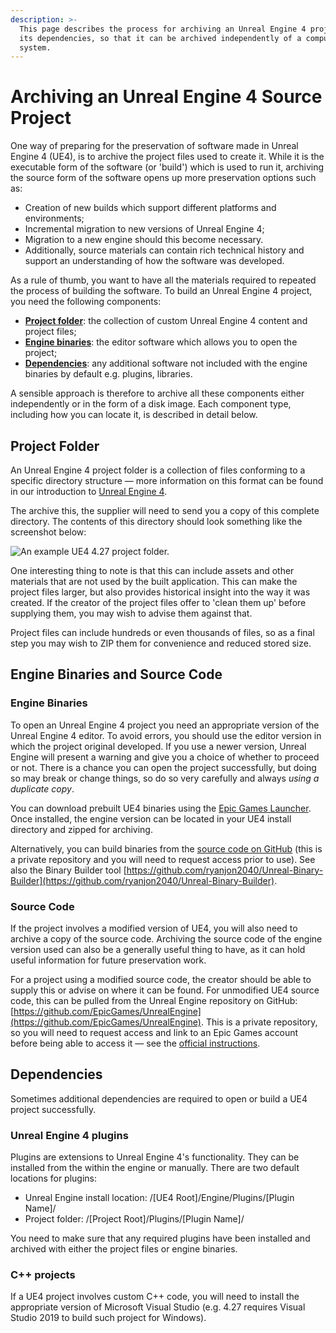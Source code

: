 ```yaml
---
description: >-
  This page describes the process for archiving an Unreal Engine 4 project and
  its dependencies, so that it can be archived independently of a computer
  system.
---
```


# Archiving an Unreal Engine 4 Source Project

One way of preparing for the preservation of software made in Unreal Engine 4 (UE4), is to archive the project files used to create it. While it is the executable form of the software (or 'build') which is used to run it, archiving the source form of the software opens up more preservation options such as:

* Creation of new builds which support different platforms and environments;
* Incremental migration to new versions of Unreal Engine 4;
* Migration to a new engine should this become necessary.
* Additionally, source materials can contain rich technical history and support an understanding of how the software was developed.&#x20;

As a rule of thumb, you want to have all the materials required to repeated the process of building the software. To build an Unreal Engine 4 project, you need the following components:

* [**Project folder**](archiving-an-unreal-engine-4-source-project.md#project-folder): the collection of custom Unreal Engine 4 content and project files;
* [**Engine binaries**](archiving-an-unreal-engine-4-source-project.md#engine-binaries): the editor software which allows you to open the project;
* [**Dependencies**](archiving-an-unreal-engine-4-source-project.md#dependencies): any additional software not included with the engine binaries by default e.g. plugins, libraries.

A sensible approach is therefore to archive all these components either independently or in the form of a disk image. Each component type, including how you can locate it, is described in detail below.&#x20;

## Project Folder

An Unreal Engine 4 project folder is a collection of files conforming to a specific directory structure — more information on this format can be found in our introduction to [Unreal Engine 4](../../understanding-immersive-media/game-engines/unreal-engine-4.md).&#x20;

The archive this, the supplier will need to send you a copy of this complete directory. The contents of this directory should look something like the screenshot below:&#x20;

![An example UE4 4.27 project folder.](../../.gitbook/assets/UE4\_ProjectDir.png)

One interesting thing to note is that this can include assets and other materials that are not used by the built application. This can make the project files larger, but also provides historical insight into the way it was created. If the creator of the project files offer to 'clean them up' before supplying them, you may wish to advise them against that.&#x20;

Project files can include hundreds or even thousands of files, so as a final step you may wish to ZIP them for convenience and reduced stored size.&#x20;

## Engine Binaries and Source Code

### Engine Binaries

To open an Unreal Engine 4 project you need an appropriate version of the Unreal Engine 4 editor. To avoid errors, you should use the editor version in which the project original developed. If you use a newer version, Unreal Engine will present a warning and give you a choice of whether to proceed or not. There is a chance you can open the project successfully, but doing so may break or change things, so do so very carefully and always _using a duplicate copy_.&#x20;

You can download prebuilt UE4 binaries using the [Epic Games Launcher](https://www.epicgames.com/store/en-US/download). Once installed, the engine version can be located in your UE4 install directory and zipped for archiving.&#x20;

Alternatively, you can build binaries from the [source code on GitHub](https://github.com/EpicGames/UnrealEngine) (this is a private repository and you will need to request access prior to use). See also the Binary Builder tool [https://github.com/ryanjon2040/Unreal-Binary-Builder](https://github.com/ryanjon2040/Unreal-Binary-Builder).

### Source Code

If the project involves a modified version of UE4, you will also need to archive a copy of the source code. Archiving the source code of the engine version used can also be a generally useful thing to have, as it can hold useful information for future preservation work.&#x20;

For a project using a modified source code, the creator should be able to supply this or advise on where it can be found. For unmodified UE4 source code, this can be pulled from the Unreal Engine repository on GitHub: [https://github.com/EpicGames/UnrealEngine](https://github.com/EpicGames/UnrealEngine). This is a private repository, so you will need to request access and link to an Epic Games account before being able to access it — see the [official instructions](https://docs.unrealengine.com/4.27/en-US/ProgrammingAndScripting/ProgrammingWithCPP/DownloadingSourceCode/).&#x20;

## Dependencies

Sometimes additional dependencies are required to open or build a UE4 project successfully.&#x20;

### Unreal Engine 4 plugins

Plugins are extensions to Unreal Engine 4's functionality. They can be installed from the within the engine or manually. There are two default locations for plugins:&#x20;

* Unreal Engine install location: /\[UE4 Root]/Engine/Plugins/\[Plugin Name]/
* Project folder: /\[Project Root]/Plugins/\[Plugin Name]/

You need to make sure that any required plugins have been installed and archived with either the project files or engine binaries.&#x20;

### C++ projects

If a UE4 project involves custom C++ code, you will need to install the appropriate version of Microsoft Visual Studio (e.g. 4.27 requires Visual Studio 2019 to build such project for Windows).&#x20;
